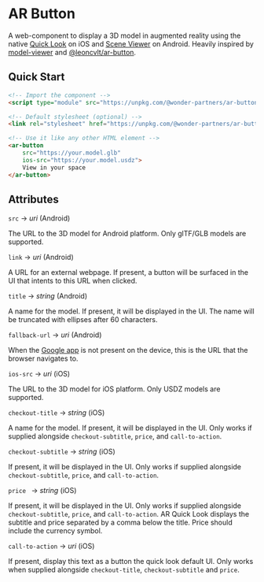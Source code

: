# AR Button
A web-component to display a 3D model in augmented reality using the native [Quick Look](https://developer.apple.com/documentation/arkit/previewing_a_model_with_ar_quick_look) on iOS and [Scene Viewer](https://developers.google.com/ar/develop/java/scene-viewer) on Android. Heavily inspired by [model-viewer](https://modelviewer.dev/) and [@leoncvlt/ar-button](https://leoncvlt.github.io/ar-button/).

## Quick Start

```html
<!-- Import the component -->
<script type="module" src="https://unpkg.com/@wonder-partners/ar-button"></script>

<!-- Default stylesheet (optional) -->
<link rel="stylesheet" href="https://unpkg.com/@wonder-partners/ar-button/styles.css">

<!-- Use it like any other HTML element -->
<ar-button
    src="https://your.model.glb"
    ios-src="https://your.model.usdz">
 	View in your space
</ar-button>
```

## Attributes

`src` → *uri* (Android)

The URL to the 3D model for Android platform. Only glTF/GLB models are supported.

`link` → *uri* (Android)

A URL for an external webpage. If present, a button will be surfaced in the UI that intents to this URL when clicked.

`title` → *string* (Android)

A name for the model. If present, it will be displayed in the UI. The name will be truncated with ellipses after 60 characters.    

`fallback-url` → *uri* (Android)

When the [Google app](https://play.google.com/store/apps/details?id=com.google.android.googlequicksearchbox) is not present on the device, this is the URL that the browser navigates to.

`ios-src` → *uri* (iOS)

The URL to the 3D model for iOS platform. Only USDZ models are supported.

`checkout-title` → *string* (iOS)

A name for the model. If present, it will be displayed in the UI. Only works if supplied alongside `checkout-subtitle`, `price`, and `call-to-action`. 

`checkout-subtitle` → *string* (iOS)

If present, it will be displayed in the UI. Only works if supplied alongside `checkout-subtitle`, `price`, and `call-to-action`.  

`price ` → *string* (iOS)

If present, it will be displayed in the UI. Only works if supplied alongside `checkout-subtitle`, `price`, and `call-to-action`. AR Quick Look displays the subtitle and price separated by a comma below the title. Price should include the currency symbol.

`call-to-action` → *uri* (iOS)

If present, display this text as a button the quick look default UI. Only works when supplied alongside `checkout-title`, `checkout-subtitle` and `price`.
